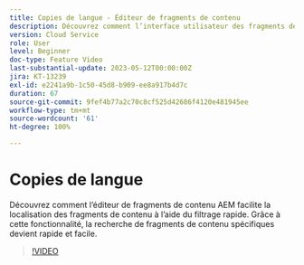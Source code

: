 ```yaml
---
title: Copies de langue - Éditeur de fragments de contenu
description: Découvrez comment l’interface utilisateur des fragments de contenu AEM facilite la localisation des fragments de contenu à l’aide du filtrage rapide. Grâce à cette fonctionnalité, la recherche de fragments de contenu spécifiques devient rapide et facile.
version: Cloud Service
role: User
level: Beginner
doc-type: Feature Video
last-substantial-update: 2023-05-12T00:00:00Z
jira: KT-13239
exl-id: e2241a9b-1c50-45d8-b909-ee8a917b4d7c
duration: 67
source-git-commit: 9fef4b77a2c70c8cf525d42686f4120e481945ee
workflow-type: tm+mt
source-wordcount: '61'
ht-degree: 100%

---
```


# Copies de langue

Découvrez comment l’éditeur de fragments de contenu AEM facilite la localisation des fragments de contenu à l’aide du filtrage rapide. Grâce à cette fonctionnalité, la recherche de fragments de contenu spécifiques devient rapide et facile.

>[!VIDEO](https://video.tv.adobe.com/v/3419311/?learn=on)
